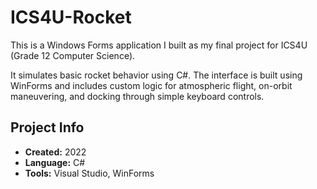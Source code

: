 # ICS4U-Rocket

This is a Windows Forms application I built as my final project for ICS4U (Grade 12 Computer Science).

It simulates basic rocket behavior using C#. The interface is built using WinForms and includes custom logic for atmospheric flight, on-orbit maneuvering, and docking through simple keyboard controls.

## Project Info

- **Created:** 2022
- **Language:** C#
- **Tools:** Visual Studio, WinForms
